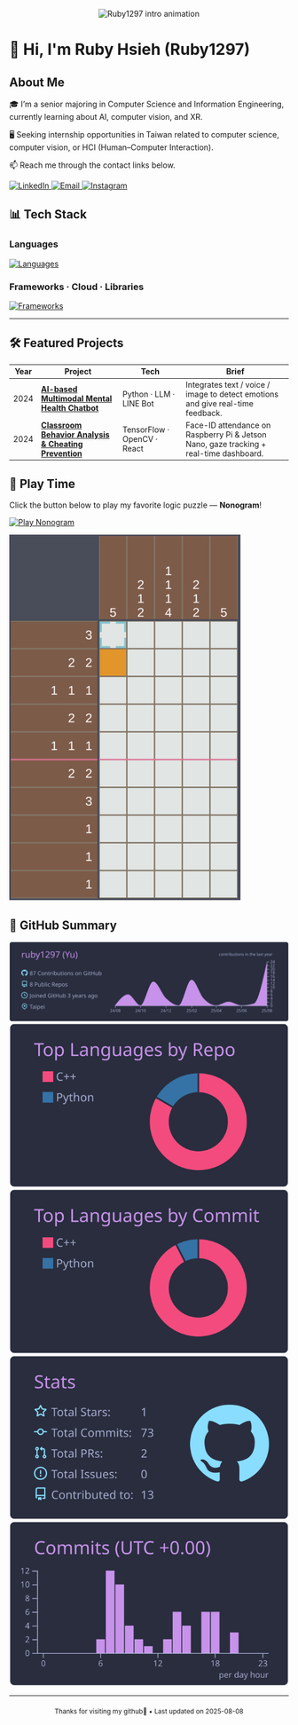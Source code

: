 <p align="center">
  <img src="assets/intro.gif" alt="Ruby1297 intro animation" />
</p>

# 🤍 Hi, I'm Ruby Hsieh (Ruby1297)

## About Me

🎓 I’m a senior majoring in Computer Science and Information Engineering, currently learning about AI, computer vision, and XR.  

  
🖥️ Seeking internship opportunities in Taiwan related to computer science, computer vision, or HCI (Human–Computer Interaction).  

  
📫 Reach me through the contact links below.


<p>
  <a href="https://www.linkedin.com/in/ruby1297/" target="_blank">
    <img src="https://skillicons.dev/icons?i=linkedin" height="42" alt="LinkedIn" />
  </a>
  <a href="mailto:yuyu199127@gmail.com">
    <img src="https://skillicons.dev/icons?i=gmail" height="42" alt="Email" />
  </a>
  <a href="https://www.instagram.com/ruby.1297_" target="_blank">
    <img src="https://skillicons.dev/icons?i=instagram" height="42" alt="Instagram" />
  </a>


## 📊 Tech Stack

### Languages  
[![Languages](https://skillicons.dev/icons?i=c,cpp,java,js,py,php,html,css&perline=8)](https://skillicons.dev)

### Frameworks · Cloud · Libraries  
[![Frameworks](https://skillicons.dev/icons?i=aws,gcp,docker,firebase,pytorch,tensorflow,unity&perline=8)](https://skillicons.dev)

---

## 🛠 Featured Projects

| Year | Project | Tech | Brief |
|------|---------|------|-------|
| 2024 | **[AI-based Multimodal Mental Health Chatbot](https://github.com/ruby1297/Mobile-Application-Programming-Final-Project)** | Python · LLM · LINE Bot | Integrates text / voice / image to detect emotions and give real-time feedback. |
| 2024 | **[Classroom Behavior Analysis & Cheating Prevention](https://github.com/ruby1297/Classroom-Behavior-Analysis-and-Cheating-Prevention-System)** | TensorFlow · OpenCV · React | Face-ID attendance on Raspberry Pi & Jetson Nano, gaze tracking + real-time dashboard. |


## 🧩 Play Time

Click the button below to play my favorite logic puzzle — **Nonogram**!

[![Play Nonogram](https://img.shields.io/badge/Play-Nonogram-blue?style=for-the-badge)](https://ruby1297.github.io/nonograms/)

[![Nonogram Preview](assets/nonogram.gif)](https://ruby1297.github.io/nonograms/)

## 🧮 GitHub Summary

![](https://raw.githubusercontent.com/ruby1297/github-profile-summary-cards/master/profile-summary-card-output/material_palenight/0-profile-details.svg)
![](https://raw.githubusercontent.com/ruby1297/github-profile-summary-cards/master/profile-summary-card-output/material_palenight/1-repos-per-language.svg)
![](https://raw.githubusercontent.com/ruby1297/github-profile-summary-cards/master/profile-summary-card-output/material_palenight/2-most-commit-language.svg)
![](https://raw.githubusercontent.com/ruby1297/github-profile-summary-cards/master/profile-summary-card-output/material_palenight/3-stats.svg)
![](https://raw.githubusercontent.com/ruby1297/github-profile-summary-cards/master/profile-summary-card-output/material_palenight/4-productive-time.svg)

---

<p align="center">
  <sub> Thanks for visiting my github🩵 • Last updated on 2025-08-08</sub>
</p>

